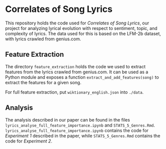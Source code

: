 # Correlates of Song Lyrics

This repository holds the code used for _Correlates of Song Lyrics_, our project for analyzing lyrical evolution with respect to sentiment, topic, and complexity of lyrics. The data used for this is based on the LFM-2b dataset, with lyrics crawled from genius.com.

## Feature Extraction

The directory `feature_extraction` holds the code we used to extract features from the lyrics crawled from genius.com. It can be used as a Python module and exposes a function `extract_and_add_features(song)` to extract the features for a given song.

For full feature extraction, put `wiktionary_english.json` into `./data`.

## Analysis

The analysis described in our paper can be found in the files `lyrics_analyse_full_feature_importance.ipynb` and `STATS_5_Genres.Rmd`. `lyrics_analyse_full_feature_importance.ipynb` contains the code for _Experiment 1_ described in the paper, while `STATS_5_Genres.Rmd` contains the code for _Experiment 2_.
